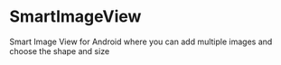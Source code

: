 # SmartImageView
Smart Image View for Android where you can add multiple images and choose the shape and size
